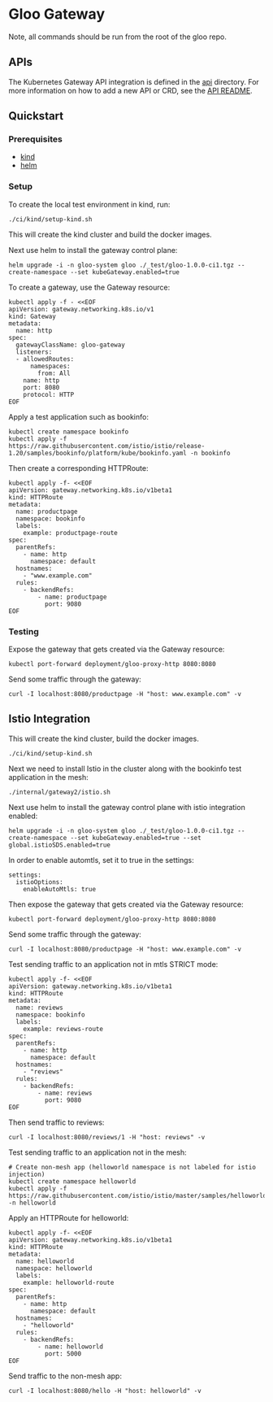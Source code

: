# Gloo Gateway

Note, all commands should be run from the root of the gloo repo.

## APIs

The Kubernetes Gateway API integration is defined in the [api](./api) directory. For more information on how to add a new API or CRD, see the [API README](./api/README.md).

## Quickstart

### Prerequisites

- [kind](https://kind.sigs.k8s.io/docs/user/quick-start/)
- [helm](https://helm.sh/docs/intro/install/)

### Setup

To create the local test environment in kind, run:

```shell
./ci/kind/setup-kind.sh
```

This will create the kind cluster and build the docker images.

Next use helm to install the gateway control plane:

```shell
helm upgrade -i -n gloo-system gloo ./_test/gloo-1.0.0-ci1.tgz --create-namespace --set kubeGateway.enabled=true
```

To create a gateway, use the Gateway resource:

```shell
kubectl apply -f - <<EOF
apiVersion: gateway.networking.k8s.io/v1
kind: Gateway
metadata:
  name: http
spec:
  gatewayClassName: gloo-gateway
  listeners:
  - allowedRoutes:
      namespaces:
        from: All
    name: http
    port: 8080
    protocol: HTTP
EOF
```

Apply a test application such as bookinfo:

```shell
kubectl create namespace bookinfo
kubectl apply -f https://raw.githubusercontent.com/istio/istio/release-1.20/samples/bookinfo/platform/kube/bookinfo.yaml -n bookinfo
```

Then create a corresponding HTTPRoute:

```shell
kubectl apply -f- <<EOF
apiVersion: gateway.networking.k8s.io/v1beta1
kind: HTTPRoute
metadata:
  name: productpage
  namespace: bookinfo
  labels:
    example: productpage-route
spec:
  parentRefs:
    - name: http
      namespace: default
  hostnames:
    - "www.example.com"
  rules:
    - backendRefs:
        - name: productpage
          port: 9080
EOF
```

### Testing

Expose the gateway that gets created via the Gateway resource:

```shell
kubectl port-forward deployment/gloo-proxy-http 8080:8080
```

Send some traffic through the gateway:

```shell
curl -I localhost:8080/productpage -H "host: www.example.com" -v
```

## Istio Integration

This will create the kind cluster, build the docker images.

```shell
./ci/kind/setup-kind.sh
```

Next we need to install Istio in the cluster along with the bookinfo test application in the mesh:

```shell
./internal/gateway2/istio.sh
```

Next use helm to install the gateway control plane with istio integration enabled:

```shell
helm upgrade -i -n gloo-system gloo ./_test/gloo-1.0.0-ci1.tgz --create-namespace --set kubeGateway.enabled=true --set global.istioSDS.enabled=true
```

In order to enable automtls, set it to true in the settings:

```shell
settings:
  istioOptions:
    enableAutoMtls: true
```

Then expose the gateway that gets created via the Gateway resource:

```shell
kubectl port-forward deployment/gloo-proxy-http 8080:8080
```

Send some traffic through the gateway:

```shell
curl -I localhost:8080/productpage -H "host: www.example.com" -v
```

Test sending traffic to an application not in mtls STRICT mode:

```shell
kubectl apply -f- <<EOF
apiVersion: gateway.networking.k8s.io/v1beta1
kind: HTTPRoute
metadata:
  name: reviews
  namespace: bookinfo
  labels:
    example: reviews-route
spec:
  parentRefs:
    - name: http
      namespace: default
  hostnames:
    - "reviews"
  rules:
    - backendRefs:
        - name: reviews
          port: 9080
EOF
```

Then send traffic to reviews:

```shell
curl -I localhost:8080/reviews/1 -H "host: reviews" -v
```

Test sending traffic to an application not in the mesh:

```shell
# Create non-mesh app (helloworld namespace is not labeled for istio injection)
kubectl create namespace helloworld
kubectl apply -f https://raw.githubusercontent.com/istio/istio/master/samples/helloworld/helloworld.yaml -n helloworld
```

Apply an HTTPRoute for helloworld:

```shell
kubectl apply -f- <<EOF
apiVersion: gateway.networking.k8s.io/v1beta1
kind: HTTPRoute
metadata:
  name: helloworld
  namespace: helloworld
  labels:
    example: helloworld-route
spec:
  parentRefs:
    - name: http
      namespace: default
  hostnames:
    - "helloworld"
  rules:
    - backendRefs:
        - name: helloworld
          port: 5000
EOF
```

Send traffic to the non-mesh app:

```shell
curl -I localhost:8080/hello -H "host: helloworld" -v
```
